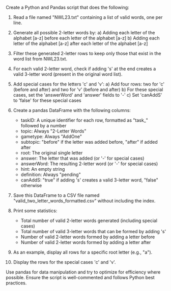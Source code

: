 Create a Python and Pandas script that does the following:

1. Read a file named "NWL23.txt" containing a list of valid words, one per line.

2. Generate all possible 2-letter words by:
   a) Adding each letter of the alphabet [a-z] before each letter of the alphabet [a-z]
   b) Adding each letter of the alphabet [a-z] after each letter of the alphabet [a-z]

3. Filter these generated 2-letter rows to keep only those that exist in the word list from NWL23.txt.

4. For each valid 2-letter word, check if adding 's' at the end creates a valid 3-letter word (present in the original word list).

5. Add special cases for the letters 'c' and 'v':
   a) Add four rows: two for 'c' (before and after) and two for 'v' (before and after)
   b) For these special cases, set the 'answerWord' and 'answer' fields to '-'
   c) Set 'canAddS' to 'false' for these special cases

6. Create a pandas DataFrame with the following columns:
   - taskID: A unique identifier for each row, formatted as "task_" followed by a number
   - topic: Always "2-Letter Words"
   - gametype: Always "AddOne"
   - subtopic: "before" if the letter was added before, "after" if added after
   - root: The original single letter
   - answer: The letter that was added (or '-' for special cases)
   - answerWord: The resulting 2-letter word (or '-' for special cases)
   - hint: An empty string
   - definition: Always "pending"
   - canAddS: "true" if adding 's' creates a valid 3-letter word, "false" otherwise

7. Save this DataFrame to a CSV file named "valid_two_letter_words_formatted.csv" without including the index.

8. Print some statistics:
   - Total number of valid 2-letter words generated (including special cases)
   - Total number of valid 3-letter words that can be formed by adding 's'
   - Number of valid 2-letter words formed by adding a letter before
   - Number of valid 2-letter words formed by adding a letter after

9. As an example, display all rows for a specific root letter (e.g., "a").

10. Display the rows for the special cases 'c' and 'v'.

Use pandas for data manipulation and try to optimize for efficiency where possible. Ensure the script is well-commented and follows Python best practices.
